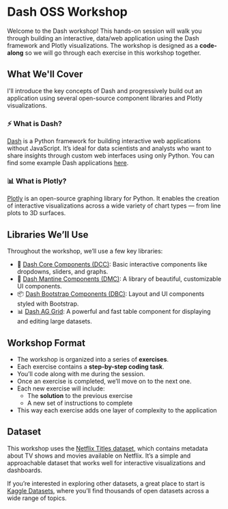 # Dash OSS Workshop

Welcome to the Dash workshop! This hands-on session will walk you through building an interactive, data/web application using the Dash framework and Plotly visualizations. The workshop is designed as a **code-along** so we will go through each exercise in this workshop together.

## What We'll Cover

I'll introduce the key concepts of Dash and progressively build out an application using several open-source component libraries and Plotly visualizations.

### ⚡ What is Dash?

[Dash](https://dash.plotly.com/) is a Python framework for building interactive web applications without JavaScript. It’s ideal for data scientists and analysts who want to share insights through custom web interfaces using only Python. You can find some example Dash applications [here](https://dash.gallery/Portal/).

### 📊 What is Plotly?

[Plotly](https://plotly.com/python/) is an open-source graphing library for Python. It enables the creation of interactive visualizations across a wide variety of chart types — from line plots to 3D surfaces.

## Libraries We’ll Use

Throughout the workshop, we’ll use a few key libraries:

- 🧩 [Dash Core Components (DCC)](https://dash.plotly.com/dash-core-components): Basic interactive components like dropdowns, sliders, and graphs.
- 🎨 [Dash Mantine Components (DMC)](https://www.dash-mantine-components.com/): A library of beautiful, customizable UI components.
- 📦 [Dash Bootstrap Components (DBC)](https://dash-bootstrap-components.opensource.faculty.ai/docs/components/): Layout and UI components styled with Bootstrap.
- 📊 [Dash AG Grid](https://dash.plotly.com/dash-ag-grid): A powerful and fast table component for displaying and editing large datasets.

## Workshop Format

- The workshop is organized into a series of **exercises**.
- Each exercise contains a **step-by-step coding task**.
- You’ll code along with me during the session.
- Once an exercise is completed, we’ll move on to the next one.
- Each new exercise will include:
  - The **solution** to the previous exercise
  - A new set of instructions to complete
- This way each exercise adds one layer of complexity to the application

## Dataset

This workshop uses the [Netflix Titles dataset](https://www.kaggle.com/datasets/shivamb/netflix-shows), which contains metadata about TV shows and movies available on Netflix. It’s a simple and approachable dataset that works well for interactive visualizations and dashboards.

If you’re interested in exploring other datasets, a great place to start is [Kaggle Datasets](https://www.kaggle.com/datasets), where you’ll find thousands of open datasets across a wide range of topics.
